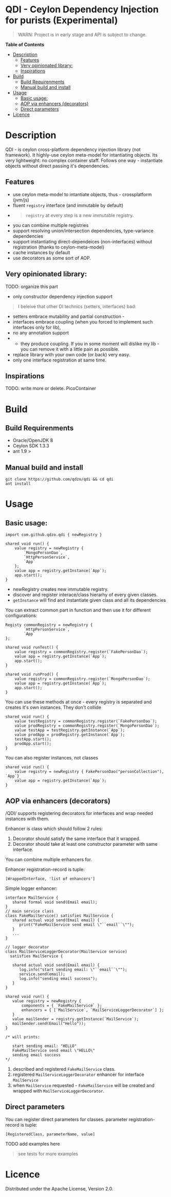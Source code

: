 # QDI - Ceylon Dependency Injection for purists (Experimental)

> WARN: Project is in early stage and API is subject to change. 

<!-- markdown-toc start - Don't edit this section. Run M-x markdown-toc-refresh-toc -->
**Table of Contents**

- [Description](#description)
    - [Features](#features)
    - [Very opinionated library:](#very-opinionated-library)
    - [Inspirations](#inspirations)
- [Build](#build)
    - [Build Requirenments](#build-requirenments)
    - [Manual build and install](#manual-build-and-install)
- [Usage](#usage)
    - [Basic usage:](#basic-usage)
    - [AOP via enhancers (decorators)](#aop-via-enhancers-decorators)
    - [Direct parameters](#direct-parameters)
- [Licence](#licence)

<!-- markdown-toc end -->


# Description #

QDI - is ceylon cross-platform dependency injection library (not framework).
It highly-use ceylon meta-model for intantiating objects.
Its very lightweight: no complex container staff.
Follows one way - instantiate objects without direct passing it's dependencies.

## Features ##

- use ceylon meta-model to intantiate objects, thus - crossplatform (jvm/js)
- fluent `registry` interface (and immutable by default)
- > `registry` at every step is a new immutable registry.
- you can combine multiple registries
- support resolving union/intersection dependencies, type-variance dependencies
- support instantiating direct-dependeices (non-interfaces) without registration (thanks to ceylon-meta-model)
- cache instances by default
- use decorators as some sort of AOP.

## Very opinionated library: ##

TODO: organize this part

- only constructor dependency injection support
> I beleive that other DI technics (setters, interfaces) bad:
- setters embrace mutability and partial construction - 
- interfaces embrace coupling (when you forced to implement such interfaces only for lib),
- no any annotation support
- - they produce coupling. If you in some moment will dislike my lib - you can remove it with a little pain as possible.
- replace library with your own code (or back) very easy.
- only one interface registration at same time.

## Inspirations ##

TODO: write more or delete.
PicoContainer

# Build #

## Build Requirenments ##

- Oracle/OpenJDK 8
- Ceylon SDK 1.3.3
- ant 1.9 >

## Manual build and install ##

```
git clone https://github.com/qdzo/qdi && cd qdi
ant install
```

# Usage #

## Basic usage: ##

```
import com.github.qdzo.qdi { newRegistry }

shared void run() {
    value registry = newRegistry {
        `MongoPersonDao`,
        `HttpPersonService`,
        `App`
    };
    value app = registry.getInstance(`App`);
    app.start();
}
```

- newRegistry  creates new immutable registry.
- discover and register interace/class hierarhy of every given classes.
- `getInstance` will find and instantiate given class and all its dependencies

You can extract common part in function and then use it for different configurations:

```ceylon
Registy commonRegistry = newRegistry {
        `HttpPersonService`,
        `App`
};

shared void runTest() {
    value registry = commonRegistry.register(`FakePersonDao`);
    value app = registry.getInstance(`App`);
    app.start();
}

shared void runProd() {
    value registry = commonRegistry.register(`MongoPersonDao`);
    value app = registry.getInstance(`App`);
    app.start();
}
```

You can use these methods at once - every registry is separated and creates it's own instances. They don't collide 

```ceylon
shared void run() {
    value testRegistry = commonRegistry.register(`FakePersonDao`);
    value prodRegistry = commonRegistry.register(`MongoPersonDao`);
    value testApp = testRegistry.getInstance(`App`);
    value prodApp = prodRegistry.getInstance(`App`);
    testApp.start();
    prodApp.start();
}
```

You can also register instances, not classes

```ceylon
shared void run() {
    value registry = newRegistry { FakePersonDao("personCollection"), `App`}
    value app = registry.getInstance(`App`);
}
```

## AOP via enhancers (decorators) ##

/QDI/ supports registering decorators for interfaces and wrap needed instances with them.

Enhancer is class which should follow 2 rules:

1. Decorator should satisfy the same interface that it wrapped.
2. Decorator should take at least one constructor parameter with same interface.

You can combine multiple enhancers for.

Enhancer registration-record is tuple:

  `[WrappedInterface, 'list of enhancers']`

Simple logger enhancer:

```ceylon
interface MailService {
   shared formal void send(Email email);
}
// main service class
class FakeMailService() satisfies MailService {
   shared actual void send(Email email) {
      print("FakeMailService send email \"``email``\"");
   }
   ...
}

// logger decorator
class MailServiceLoggerDecorator(MailService service) 
  satisfies MailService {

   shared actual void send(Email email) {
      log.info("start sending email: \"``email``\"");
      service.send(email);
      log.info("sending email success");
   }
}

shared void run() {
   value registry = newRegistry {
       components = { `FakeMailService` };
       enhancers = { [`MailService`, `MailServiceLoggerDecorator`] };
   }
   value mailSender = registry.getInstance(`MailService`);
   mailSender.send(Email("Hello"));
}

/* will prints:
   
   start sending email: "HELLO"
   FakeMailService send email \"HELLO\"
   sending email success
*/
```
1. described and registered `FakeMailService` class.
2. registered `MailServiceLoggerDecorator` enhancer for interface `MailService`
3. when `MailService` requested - `FakeMailService` will be created and wrapped with `MailServiceLoggerDecorator`.

## Direct parameters ##

You can register direct parameters for classes.
parameter registration-record is tuple:

`[RegisteredClass, parameterName, value]`

TODO add examples here

> see tests for more examples

# Licence #

Distributed under the Apache License, Version 2.0.
